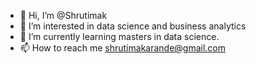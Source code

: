 - 👋 Hi, I’m @Shrutimak
- 👀 I’m interested in data science and business analytics
- 🌱 I’m currently learning masters in data science.
- 📫 How to reach me shrutimakarande@gmail.com

<!---
Shrutimak/Shrutimak is a ✨ special ✨ repository because its `README.md` (this file) appears on your GitHub profile.
You can click the Preview link to take a look at your changes.
--->
